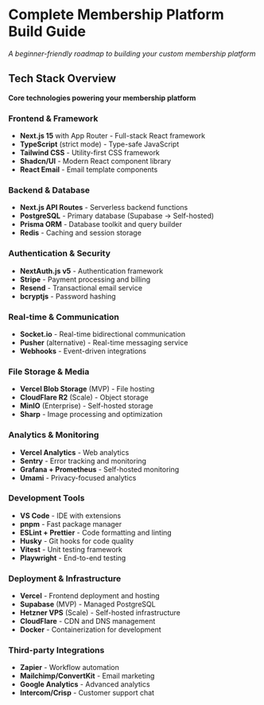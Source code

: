 # Complete Membership Platform Build Guide
*A beginner-friendly roadmap to building your custom membership platform*

## Tech Stack Overview
**Core technologies powering your membership platform**

### Frontend & Framework
- **Next.js 15** with App Router - Full-stack React framework
- **TypeScript** (strict mode) - Type-safe JavaScript
- **Tailwind CSS** - Utility-first CSS framework
- **Shadcn/UI** - Modern React component library
- **React Email** - Email template components

### Backend & Database
- **Next.js API Routes** - Serverless backend functions
- **PostgreSQL** - Primary database (Supabase → Self-hosted)
- **Prisma ORM** - Database toolkit and query builder
- **Redis** - Caching and session storage

### Authentication & Security
- **NextAuth.js v5** - Authentication framework
- **Stripe** - Payment processing and billing
- **Resend** - Transactional email service
- **bcryptjs** - Password hashing

### Real-time & Communication
- **Socket.io** - Real-time bidirectional communication
- **Pusher** (alternative) - Real-time messaging service
- **Webhooks** - Event-driven integrations

### File Storage & Media
- **Vercel Blob Storage** (MVP) - File hosting
- **CloudFlare R2** (Scale) - Object storage
- **MinIO** (Enterprise) - Self-hosted storage
- **Sharp** - Image processing and optimization

### Analytics & Monitoring
- **Vercel Analytics** - Web analytics
- **Sentry** - Error tracking and monitoring
- **Grafana + Prometheus** - Self-hosted monitoring
- **Umami** - Privacy-focused analytics

### Development Tools
- **VS Code** - IDE with extensions
- **pnpm** - Fast package manager
- **ESLint + Prettier** - Code formatting and linting
- **Husky** - Git hooks for code quality
- **Vitest** - Unit testing framework
- **Playwright** - End-to-end testing

### Deployment & Infrastructure
- **Vercel** - Frontend deployment and hosting
- **Supabase** (MVP) - Managed PostgreSQL
- **Hetzner VPS** (Scale) - Self-hosted infrastructure
- **CloudFlare** - CDN and DNS management
- **Docker** - Containerization for development

### Third-party Integrations
- **Zapier** - Workflow automation
- **Mailchimp/ConvertKit** - Email marketing
- **Google Analytics** - Advanced analytics
- **Intercom/Crisp** - Customer support chat